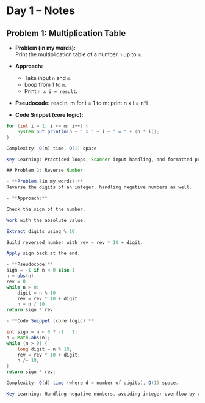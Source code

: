# Day 1 – Notes

## Problem 1: Multiplication Table
- **Problem (in my words):**  
  Print the multiplication table of a number `n` up to `m`.

- **Approach:**  
  - Take input `n` and `m`.  
  - Loop from 1 to `m`.  
  - Print `n x i = result`.  

- **Pseudocode:**
    read n, m
    for i = 1 to m:
    print n x i = n*i
    
    
- **Code Snippet (core logic):**
```java
for (int i = 1; i <= m; i++) {
    System.out.println(n + " x " + i + " = " + (n * i));
}

Complexity: O(m) time, O(1) space.

Key Learning: Practiced loops, Scanner input handling, and formatted printing.

## Problem 2: Reverse Number

- **Problem (in my words):**  
Reverse the digits of an integer, handling negative numbers as well.

- **Approach:** 

Check the sign of the number.

Work with the absolute value.

Extract digits using % 10.

Build reversed number with rev = rev * 10 + digit.

Apply sign back at the end.

- **Pseudocode:**
sign = -1 if n < 0 else 1
n = abs(n)
rev = 0
while n > 0:
    digit = n % 10
    rev = rev * 10 + digit
    n = n / 10
return sign * rev

- **Code Snippet (core logic):**

int sign = n < 0 ? -1 : 1;
n = Math.abs(n);
while (n > 0) {
    long digit = n % 10;
    rev = rev * 10 + digit;
    n /= 10;
}
return sign * rev;

Complexity: O(d) time (where d = number of digits), O(1) space.

Key Learning: Handling negative numbers, avoiding integer overflow by using long.
